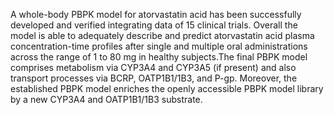 A whole-body PBPK model for atorvastatin acid has been successfully developed and verified integrating data of 15 clinical trials. Overall the model is able to adequately describe and predict atorvastatin acid plasma concentration-time profiles after single and multiple oral administrations across the range of 1 to 80 mg in healthy subjects.The final PBPK model comprises metabolism via CYP3A4 and CYP3A5 (if present) and also transport processes via BCRP, OATP1B1/1B3, and P-gp. Moreover, the established PBPK model enriches the openly accessible PBPK model library by a new CYP3A4 and OATP1B1/1B3 substrate.



